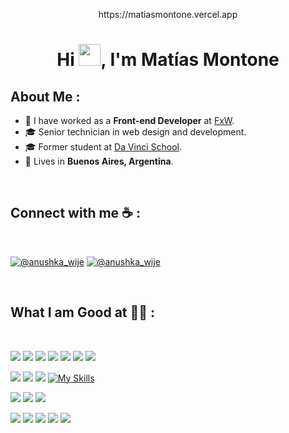 <div align="center" width="50">
    <p>https://matiasmontone.vercel.app</p>
</div>
<h1 align="center">Hi <img src="https://media.giphy.com/media/hvRJCLFzcasrR4ia7z/giphy.gif" width="35">, I'm Matías Montone</h1>

## About Me :

- 🏢 I have worked as a **Front-end Developer** at [FxW](https://fx-w.vercel.app/).
- 🎓 Senior technician in web design and development.
- 🎓 Former student at [Da Vinci School](https://davinci.edu.ar/).
- 🏡 Lives in **Buenos Aires, Argentina**.

<br>

## Connect with me ☕ :

<br>

[![@anushka_wije](https://img.icons8.com/fluency/48/000000/linkedin.png)](https://www.linkedin.com/in/matiasmontone) [![@anushka_wije](https://img.icons8.com/fluency/48/000000/gmail-new.png)](mailto:matiasmontonedev@gmail.com)

<br>

## What I am Good at 🧑‍💻 :

<br>

<img src="https://img.icons8.com/color/48/000000/html-5--v1.png"/> <img src="https://img.icons8.com/color/48/000000/css3.png"/> <img src="https://img.icons8.com/color/48/000000/bootstrap.png"/> <img src="https://img.icons8.com/color/48/000000/tailwindcss.png"/> <img src="https://img.icons8.com/color/48/000000/javascript--v1.png"/> <img src="https://img.icons8.com/office/48/000000/react.png"/> <img src="https://img.icons8.com/color/48/000000/vue-js.png"/>

<img src="https://img.icons8.com/officel/48/000000/php-logo.png"/> <img src="https://img.icons8.com/fluency/48/000000/laravel.png"/> <img src="https://img.icons8.com/color/48/000000/nodejs.png"> [![My Skills](https://skillicons.dev/icons?i=express)](https://skillicons.dev)

<img src="https://img.icons8.com/color/48/000000/mysql-logo.png"/> <img src="https://img.icons8.com/color/48/000000/mongodb.png"/> <img src="https://img.icons8.com/color/48/000000/firebase.png"/>

<img src="https://img.icons8.com/ios-filled/50/000000/git.png"/> <img src="https://img.icons8.com/ios-filled/50/000000/github.png"/> <img src="https://img.icons8.com/fluent/48/000000/adobe-photoshop.png"/> <img src="https://img.icons8.com/color/48/000000/adobe-illustrator.png"/> <img src="https://img.icons8.com/fluency/48/000000/wordpress.png"/>
